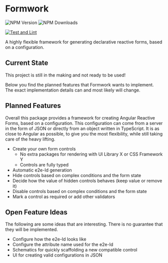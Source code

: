 # Formwork

![NPM Version](https://img.shields.io/npm/v/ngx-formwork?logo=npm&label=NPM%20Version)
![NPM Downloads](https://img.shields.io/npm/dw/ngx-formwork?label=Downloads)

[![Test and Lint](https://github.com/TheNordicOne/ngx-formwork/actions/workflows/test-and-lint.yml/badge.svg?branch=main)](https://github.com/TheNordicOne/ngx-formwork/actions/workflows/test-and-lint.yml)


A highly flexible framework for generating declarative reactive forms, based on a configuration.


## Current State

This project is still in the making and not ready to be used!

Below you find the planned features that Formwork wants to implement. The exact implementation details can and most likely will change.

## Planned Features

Overall this package provides a framework for creating Angular Reactive Forms, based on a configuration. This configuration can come from a server in the form of JSON or directly from an object written in TypeScript. It is as close to Angular as possible, to give you the most flexibility, while still taking care of the heavy lifting. 

- Create your own form controls
  - No extra packages for rendering with UI Library X or CSS Framework Y
  - Controls are fully typed
- Automatic e2e-Id generation
- Hide controls based on complex conditions and the form state
- Decide how the value of hidden controls behaves (keep value or remove it) 
- Disable controls based on complex conditions and the form state
- Mark a control as required or add other validators


## Open Feature Ideas

The following are some ideas that are interesting. There is no guarantee that they will be implemented.

- Configure how the e2e-Id looks like
- Configure the attribute name used for the e2e-Id
- Schematics for quickly scaffolding a new compatible control
- UI for creating valid configurations in JSON
